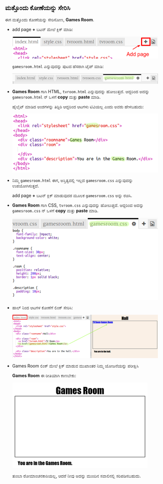 ## ಮತ್ತೊಂದು ಕೋಣೆಯನ್ನು ಸೇರಿಸಿ

ಈಗ ಮತ್ತೊಂದು ಕೋಣೆಯನ್ನು ಸೇರಿಸೋಣ, **Games Room**.

+ add page **+** ಬಟನ್ ಮೇಲೆ ಕ್ಲಿಕ್ ಮಾಡಿ:
    
    ![screenshot](images/rooms-add-page.png)
    
    `gamesroom.html` ಎನ್ನುವುದನ್ನು ಪುಟದ ಹೆಸರಾಗಿ ಟೈಪ್ ಮಾಡಿ:
    
    ![screenshot](images/rooms-games-html.png)

+ **Games Room** ಗಾಗಿ HTML, `tvroom.html` ಎನ್ನುವುದನ್ನು ಹೋಲುತ್ತದೆ. ಆದ್ದರಿಂದ ಅದನ್ನು `gamesroom.html` ನ್ ಒಳಗೆ **copy** ಮತ್ತು **paste** ಮಾಡಿ.
    
    ಹೈಲೈಟ್ ಮಾಡಿದ ಅಂಶಗಳನ್ನು ತಿದ್ದಿರಿ ಆದ್ದರಿಂದ ಆಟಗಳು ಟಿವಿಯಲ್ಲ ಎಂದು ಅವರು ಹೇಳಬಹುದು:
    
    ![screenshot](images/rooms-games-html2.png)

+ ನಿಮ್ಮ `gamesroom.html` ಈಗ, ಅಸ್ತಿತ್ವದಲ್ಲಿ ಇಲ್ಲದ `gamesroom.css` ಎನ್ನುವುದನ್ನು ಉಪಯೋಗಿಸುತ್ತದೆ.
    
    add page **+** ಬಟನ್ ಕ್ಲಿಕ್ ಮಾಡುವುದರ ಮೂಲಕ `gamesroom.css` ಅನ್ನು ರಚಿಸಿ.

+ **Games Room** ಗಾಗಿ CSS, `tvroom.css` ಎನ್ನುವುದನ್ನು ಹೋಲುತ್ತದೆ. ಆದ್ದರಿಂದ ಅದನ್ನು `gamesroom.css` ನ್ ಒಳಗೆ **copy** ಮತ್ತು **paste** ಮಾಡಿ.
    
    ![screenshot](images/rooms-add-games-css.png)

+ ಹಾಲ್ ನಿಂದ ಆಟಗಳ ಕೋಣೆಗೆ ಲಿಂಕ್ ಸೇರಿಸಿ:
    
    ![screenshot](images/rooms-hall-games.png)

+ Games Room ಲಿಂಕ್ ಮೇಲೆ ಕ್ಲಿಕ್ ಮಾಡುವ ಮುಖಾಂತರ ನಿಮ್ಮ ಯೋಜನೆಯನ್ನು ಪರೀಕ್ಷಿಸಿ
    
    **Games Room** ಈ ರೀತಿಯಾಗಿ ಕಾಣಬೇಕು:
    
    ![screenshot](images/rooms-games-before.png)
    
    ತುಂಬಾ ರೋಮಾಂಚನಕಾರಿಯಲ್ಲ, ಆದರೆ ನೀವು ಅದನ್ನು ಮುಂದಿನ ಸವಾಲಿನಲ್ಲಿ ಸರಿಪಡಿಸಬಹುದು.